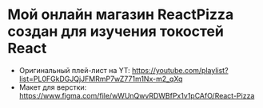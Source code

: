 # Мой онлайн магазин ReactPizza создан для изучения токостей React

- Оригинальный плей-лист на YT: https://youtube.com/playlist?list=PL0FGkDGJQjJFMRmP7wZ771m1Nx-m2_qXq
- Макет для верстки:  https://www.figma.com/file/wWUnQwvRDWBfPx1v1pCAfO/React-Pizza
